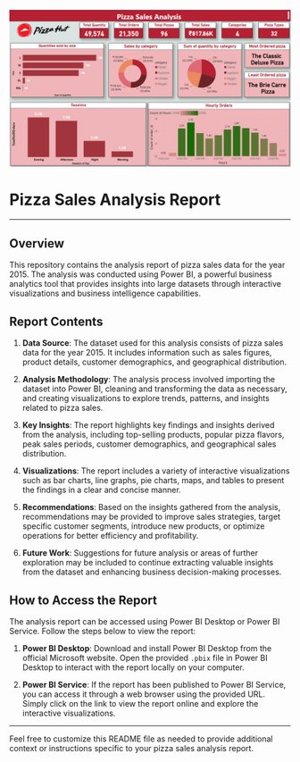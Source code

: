 ![Report View](https://github.com/Pardhu-Guttula/Pizza-Sales-Analysis/blob/main/Report.png)
# Pizza Sales Analysis Report

---

## Overview

This repository contains the analysis report of pizza sales data for the year 2015. The analysis was conducted using Power BI, a powerful business analytics tool that provides insights into large datasets through interactive visualizations and business intelligence capabilities.

## Report Contents

1. **Data Source**: The dataset used for this analysis consists of pizza sales data for the year 2015. It includes information such as sales figures, product details, customer demographics, and geographical distribution.

2. **Analysis Methodology**: The analysis process involved importing the dataset into Power BI, cleaning and transforming the data as necessary, and creating visualizations to explore trends, patterns, and insights related to pizza sales.

3. **Key Insights**: The report highlights key findings and insights derived from the analysis, including top-selling products, popular pizza flavors, peak sales periods, customer demographics, and geographical sales distribution.

4. **Visualizations**: The report includes a variety of interactive visualizations such as bar charts, line graphs, pie charts, maps, and tables to present the findings in a clear and concise manner.

5. **Recommendations**: Based on the insights gathered from the analysis, recommendations may be provided to improve sales strategies, target specific customer segments, introduce new products, or optimize operations for better efficiency and profitability.

6. **Future Work**: Suggestions for future analysis or areas of further exploration may be included to continue extracting valuable insights from the dataset and enhancing business decision-making processes.

## How to Access the Report

The analysis report can be accessed using Power BI Desktop or Power BI Service. Follow the steps below to view the report:

1. **Power BI Desktop**: Download and install Power BI Desktop from the official Microsoft website. Open the provided `.pbix` file in Power BI Desktop to interact with the report locally on your computer.

2. **Power BI Service**: If the report has been published to Power BI Service, you can access it through a web browser using the provided URL. Simply click on the link to view the report online and explore the interactive visualizations.

---

Feel free to customize this README file as needed to provide additional context or instructions specific to your pizza sales analysis report.